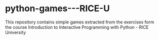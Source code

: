 python-games---RICE-U
=====================
This repository contains simple games extracted from the exercises form the course Introduction to Interactive Programming with Python -  RICE University
